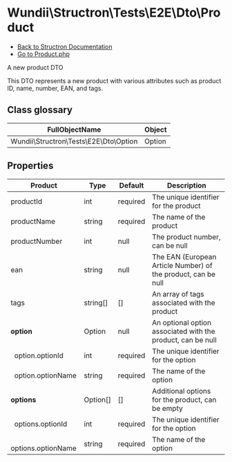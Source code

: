 # Wundii\Structron\Tests\E2E\Dto\Product
- [Back to Structron Documentation](./_Structron.md)
- [Go to Product.php](./../tests/E2E/Dto/Product.php)

A new product DTO

This DTO represents a new product with various attributes such as product ID, name, number, EAN, and tags.

## Class glossary
| FullObjectName | Object |
| -------------- | ------ |
| Wundii\Structron\Tests\E2E\Dto\Option | Option |

## Properties
| Product                   | Type     | Default  | Description                                                   |
| ------------------------- | -------- | -------- | ------------------------------------------------------------- |
| productId                 | int      | required | The unique identifier for the product                         |
| productName               | string   | required | The name of the product                                       |
| productNumber             | int      | null     | The product number, can be null                               |
| ean                       | string   | null     | The EAN (European Article Number) of the product, can be null |
| tags                      | string[] | []       | An array of tags associated with the product                  |
| **option**                | Option   | null     | An optional option associated with the product, can be null   |
| &nbsp; option.optionId    | int      | required | The unique identifier for the option                          |
| &nbsp; option.optionName  | string   | required | The name of the option                                        |
| **options**               | Option[] | []       | Additional options for the product, can be empty              |
| &nbsp; options.optionId   | int      | required | The unique identifier for the option                          |
| &nbsp; options.optionName | string   | required | The name of the option                                        |
